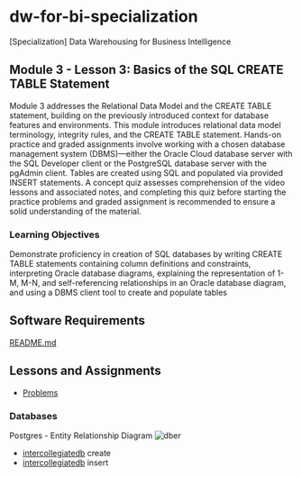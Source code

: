 # dw-for-bi-specialization
[Specialization] Data Warehousing for Business Intelligence

## Module 3 - Lesson 3: Basics of the SQL CREATE TABLE Statement

Module 3 addresses the Relational Data Model and the CREATE TABLE statement, building on the previously introduced context for database features and environments. This module introduces relational data model terminology, integrity rules, and the CREATE TABLE statement. Hands-on practice and graded assignments involve working with a chosen database management system (DBMS)—either the Oracle Cloud database server with the SQL Developer client or the PostgreSQL database server with the pgAdmin client. Tables are created using SQL and populated via provided INSERT statements. A concept quiz assesses comprehension of the video lessons and associated notes, and completing this quiz before starting the practice problems and graded assignment is recommended to ensure a solid understanding of the material.

### Learning Objectives

Demonstrate proficiency in creation of SQL databases by writing CREATE TABLE statements containing column definitions and constraints, interpreting Oracle database diagrams, explaining the representation of 1-M, M-N, and self-referencing relationships in an Oracle database diagram, and using a DBMS client tool to create and populate tables

## Software Requirements

[README.md](../M1-Course-Introduction/README.md)

## Lessons and Assignments

- [Problems](./problems.pdf)

### Databases

Postgres - Entity Relationship Diagram
![dber](../../databases/facultydb.png)

- [intercollegiatedb](../../databases/sql/facultydb_create.sql) create
- [intercollegiatedb](../../databases/sql/facultydb_insert.sql) insert
